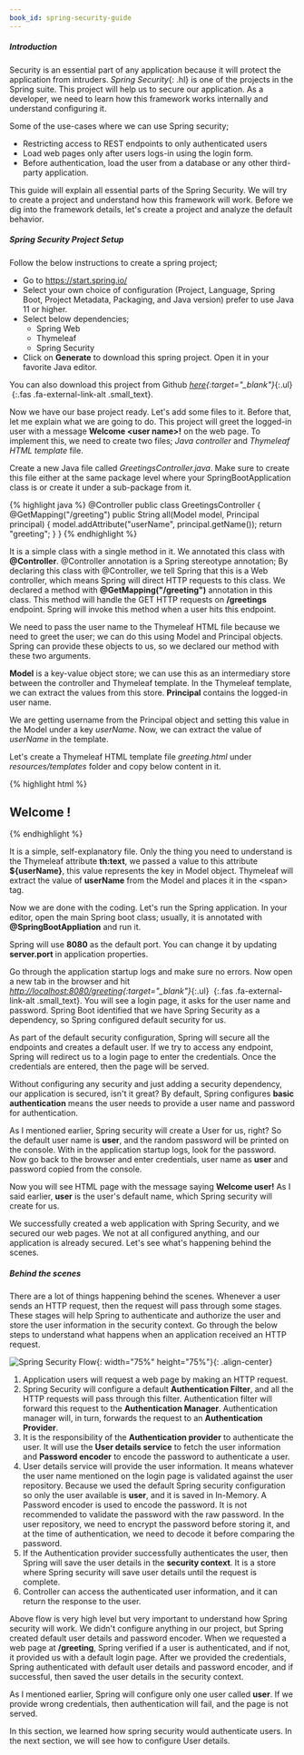 ```yaml
---
book_id: spring-security-guide
---
```


##### Introduction

Security is an essential part of any application because it will protect the application from intruders. *Spring Security*{: .hl} is one of the projects in the Spring suite. This project will help us to secure our application. As a developer, we need to learn how this framework works internally and understand configuring it.

Some of the use-cases where we can use Spring security;

* Restricting access to REST endpoints to only authenticated users
* Load web pages only after users logs-in using the login form.
* Before authentication, load the user from a database or any other third-party application.

This guide will explain all essential parts of the Spring Security. We will try to create a project and understand how this framework will work. Before we dig into the framework details, let's create a project and analyze the default behavior.

##### Spring Security Project Setup

Follow the below instructions to create a spring project;

* Go to https://start.spring.io/
* Select your own choice of configuration (Project, Language, Spring Boot, Project Metadata, Packaging, and Java version) prefer to use Java 11 or higher.
* Select below dependencies;
    * Spring Web
    * Thymeleaf
    * Spring Security
* Click on **Generate** to download this spring project. Open it in your favorite Java editor.

You can also download this project from Github *[here](https://github.com/kpradeep12/thetechstack-projects/tree/main/spring-security-introduction-1){:target="_blank"}*{:.ul} *&nbsp;*{:.fas .fa-external-link-alt .small_text}.

Now we have our base project ready. Let's add some files to it. Before that, let me explain what we are going to do. This project will greet the logged-in user with a message **Welcome \<user name\>!** on the web page. To implement this, we need to create two files; _Java controller_ and _Thymeleaf HTML template_ file.

Create a new Java file called _GreetingsController.java_. Make sure to create this file either at the same package level where your SpringBootApplication class is or create it under a sub-package from it.

{% highlight java %}
@Controller
public class GreetingsController {
  @GetMapping("/greeting")
  public String all(Model model, Principal principal) {
    model.addAttribute("userName", principal.getName());
    return "greeting";
  }
}
{% endhighlight %}

It is a simple class with a single method in it. We annotated this class with **@Controller**. @Controller annotation is a Spring stereotype annotation; By declaring this class with @Controller, we tell Spring that this is a Web controller, which means Spring will direct HTTP requests to this class. We declared a method with **@GetMapping("/greeting")** annotation in this class. This method will handle the GET HTTP requests on **/greetings** endpoint. Spring will invoke this method when a user hits this endpoint.

We need to pass the user name to the Thymeleaf HTML file because we need to greet the user; we can do this using Model and Principal objects. Spring can provide these objects to us, so we declared our method with these two arguments.

**Model** is a key-value object store; we can use this as an intermediary store between the controller and Thymeleaf template. In the Thymeleaf template, we can extract the values from this store. **Principal** contains the logged-in user name.

We are getting username from the Principal object and setting this value in the Model under a key _userName_. Now, we can extract the value of _userName_ in the template.

Let's create a Thymeleaf HTML template file _greeting.html_ under _resources/templates_ folder and copy below content in it.

{% highlight html %}
<html>
  <body>
    <h2>Welcome <span th:text="${userName}"></span>!</h2>
  </body>
</html>
{% endhighlight %}

It is a simple, self-explanatory file. Only the thing you need to understand is the Thymeleaf attribute **th:text**, we passed a value to this attribute **${userName}**, this value represents the key in Model object. Thymeleaf will extract the value of **userName** from the Model and places it in the \<span\> tag.

Now we are done with the coding. Let's run the Spring application. In your editor, open the main Spring boot class; usually, it is annotated with **@SpringBootAppliation** and run it.

>
Spring will use **8080** as the default port. You can change it by updating **server.port** in application properties.

Go through the application startup logs and make sure no errors. Now open a new tab in the browser and hit *[http://localhost:8080/greeting](http://localhost:8080/greeting){:target="_blank"}*{:.ul} *&nbsp;*{:.fas .fa-external-link-alt .small_text}. You will see a login page, it asks for the user name and password. Spring Boot identified that we have Spring Security as a dependency, so Spring configured default security for us.

As part of the default security configuration, Spring will secure all the endpoints and creates a default user. If we try to access any endpoint, Spring will redirect us to a login page to enter the credentials. Once the credentials are entered, then the page will be served.

Without configuring any security and just adding a security dependency, our application is secured, isn't it great? By default, Spring configures **basic authentication** means the user needs to provide a user name and password for authentication.

As I mentioned earlier, Spring security will create a User for us, right? So the default user name is **user**, and the random password will be printed on the console. With in the application startup logs, look for the password. Now go back to the browser and enter credentials, user name as **user** and password copied from the console.

Now you will see HTML page with the message saying **Welcome user!** As I said earlier, **user** is the user's default name, which Spring security will create for us.

We successfully created a web application with Spring Security, and we secured our web pages. We not at all configured anything, and our application is already secured. Let's see what's happening behind the scenes.

##### Behind the scenes

There are a lot of things happening behind the scenes. Whenever a user sends an HTTP request, then the request will pass through some stages. These stages will help Spring to authenticate and authorize the user and store the user information in the security context. Go through the below steps to understand what happens when an application received an HTTP request.

![Spring Security Flow]({{site.baseurl}}/assets/images/books/spring-security-guide/spring-security-flow.png){: width="75%" height="75%"}{: .align-center}

1. Application users will request a web page by making an HTTP request.  
2. Spring Security will configure a default **Authentication Filter**, and all the HTTP requests will pass through this filter. Authentication filter will forward this request to the **Authentication Manager**. Authentication manager will, in turn, forwards the request to an 		**Authentication Provider**.  
3. It is the responsibility of the **Authentication provider** to authenticate the user. It will use the **User details service** to fetch the user information and **Password encoder** to encode the password to authenticate a user.  
4. User details service will provide the user information. It means whatever the user name mentioned on the login page is validated against the user repository. Because we used the default Spring security configuration so only the user available is **user**, and it is saved in In-Memory. A Password encoder is used to encode the password. It is not recommended to validate the password with the raw password. In the user repository, we need to encrypt the password before storing it, and at the time of authentication, we need to decode it before comparing the password.  
5. If the Authentication provider successfully authenticates the user, then Spring will save the user details in the **security context**. It is a store where Spring security will save user details until the request is complete.  
6. Controller can access the authenticated user information, and it can return the response to the user.

Above flow is very high level but very important to understand how Spring security will work. We didn't configure anything in our project, but Spring created default user details and password encoder. When we requested a web page at **/greeting**, Spring verified if a user is authenticated, and if not, it provided us with a default login page. After we provided the credentials, Spring authenticated with default user details and password encoder, and if successful, then saved the user details in the security context.

As I mentioned earlier, Spring will configure only one user called **user**. If we provide wrong credentials, then authentication will fail, and the page is not served.

In this section, we learned how spring security would authenticate users. In the next section, we will see how to configure User details.
